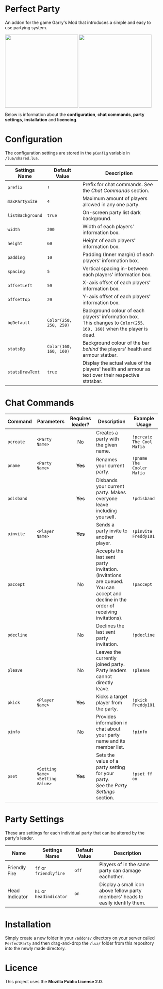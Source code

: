 # Perfect Party

An addon for the game Garry's Mod that introduces a simple and easy to use partying system.

<img src="https://i.imgur.com/u1lbTwu.png" align="left" height="240">
<img src="https://i.imgur.com/i4G43Nr.png" height="240">

Below is information about the **configuration**, **chat commands**, **party settings**,  **installation** and **licencing**.

# Configuration

The configuration settings are stored in the `pConfig` variable in `/lua/shared.lua`.

| Settings Name | Default Value | Description |
|-|-|-|
| `prefix` | `!` | Prefix for chat commands. See the *Chat Commands* section. |
| `maxPartySize` | `4` | Maximum amount of players allowed in any one party. |
| `listBackground` | `true` | On-screen party list dark background. |
| `width` | `200` | Width of each players' information box. |
| `height` | `60` | Height of each players' information box. |
| `padding` | `10` | Padding (Inner margin) of each players' information box. |
| `spacing` | `5` | Vertical spacing in-between each players' information box. |
| `offsetLeft` | `50` | X-axis offset of each players' information box. |
| `offsetTop` | `20` | Y-axis offset of each players' information box. |
| `bgDefault` | `Color(250, 250, 250)` | Background colour of each players' information box.<br>This changes to `Color(255, 160, 160)` when the player is dead. |
| `statsBg` | `Color(160, 160, 160)` | Background colour of the bar *behind* the players' health and armour statbar. |
| `statsDrawText` | `true` | Display the actual value of the players' health and armour as text over their respective statsbar. |

# Chat Commands

| Command | Parameters  | Requires leader? | Description | Example Usage |
|-|-|:-:|-|-|
| `pcreate` | `<Party Name>` | No | Creates a party with the given name. | `!pcreate The Cool Mafia` |
| `pname` | `<Party Name>` | **Yes** | Renames your current party. | `!pname The Cooler Mafia` |
| `pdisband` | | **Yes** | Disbands your current party. Makes everyone leave including yourself. | `!pdisband` |
| `pinvite` | `<Player Name>` | **Yes** | Sends a party invite to another player. | `!pinvite Freddy101` |
| `paccept` | | No | Accepts the last sent party invitation.<br>(Invitations are queued. You can accept and decline in the order of receiving invitations). | `!paccept` |
| `pdecline` | | No | Declines the last sent party invitation. | `!pdecline` |
| `pleave` | | No | Leaves the currently joined party. Party leaders cannot directly leave. | `!pleave` |
| `pkick` | `<Player Name>` | **Yes** | Kicks a target player from the party. | `!pkick Freddy101` |
| `pinfo` | | No | Provides information in chat about your party name and its member list. | `!pinfo` |
| `pset` | `<Setting Name> <Setting Value>` | **Yes** | Sets the value of a party setting for your party.<br>See the *Party Settings* section. | `!pset ff on` |

# Party Settings

These are settings for each individual party that can be altered by the party's leader.

| Name | Settings Name | Default Value | Description |
|-|-|-|-|
| Friendly Fire | `ff` or `friendlyfire` | `off` | Players of in the same party can damage eachother. |
| Head Indicator | `hi` or `headindicator` | `on` | Display a small icon above fellow party members' heads to easily identify them. |

# Installation

Simply create a new folder in your `/addons/` directory on your server called `PerfectParty` and then drag-and-drop the `/lua/` folder from this repository into the newly made directory.

# Licence

This project uses the **Mozilla Public License 2.0**.
